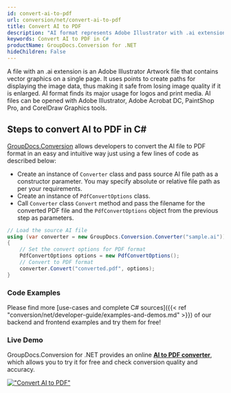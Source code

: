 ```yaml
---
id: convert-ai-to-pdf
url: conversion/net/convert-ai-to-pdf
title: Convert AI to PDF
description: "AI format represents Adobe Illustrator with .ai extension. Learn how to convert AI to PDF file programmatically in C# language using GroupDocs.Conversion for .NET library."
keywords: Convert AI to PDF in C#
productName: GroupDocs.Conversion for .NET
hideChildren: False
---
```


A file with an .ai extension is an Adobe Illustrator Artwork file that contains vector graphics on a single page. It uses points to create paths for displaying the image data, thus making it safe from losing image quality if it is enlarged. AI format finds its major usage for logos and print media. AI files can be opened with Adobe Illustrator, Adobe Acrobat DC, PaintShop Pro, and CorelDraw Graphics tools.

## Steps to convert AI to PDF in C#

[GroupDocs.Conversion](https://products.groupdocs.com/conversion/net) allows developers to convert the AI file to PDF format in an easy and intuitive way just using a few lines of code as described below:

* Create an instance of `Converter` class and pass source AI file path as a constructor parameter. You may specify absolute or relative file path as per your requirements. 
* Create an instance of `PdfConvertOptions` class.
* Call `Converter` class `Convert` method and pass the filename for the converted PDF file and the `PdfConvertOptions` object from the previous step as parameters.

```csharp
// Load the source AI file
using (var converter = new GroupDocs.Conversion.Converter("sample.ai"))
{
    // Set the convert options for PDF format
    PdfConvertOptions options = new PdfConvertOptions();
    // Convert to PDF format
    converter.Convert("converted.pdf", options);
}
```

### Code Examples

Please find more [use-cases and complete C# sources]({{< ref "conversion/net/developer-guide/examples-and-demos.md" >}}) of our backend and frontend examples and try them for free!

### Live Demo

GroupDocs.Conversion for .NET provides an online [**AI to PDF converter**](https://products.groupdocs.app/conversion/ai-to-pdf), which allows you to try it for free and check conversion quality and accuracy.

[!["Convert AI to PDF"](conversion/net/images/convert-ai-to-pdf.png)](https://products.groupdocs.app/conversion/ai-to-pdf)